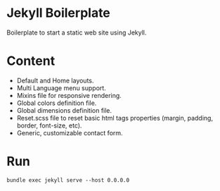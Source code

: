 # Jekyll Boilerplate

Boilerplate to start a static web site using Jekyll.

# Content

- Default and Home layouts.
- Multi Language menu support.
- Mixins file for responsive rendering.
- Global colors definition file.
- Global dimensions definition file.
- Reset.scss file to reset basic html tags properties (margin, padding, border, font-size, etc).
- Generic, customizable contact form.

# Run

`bundle exec jekyll serve --host 0.0.0.0`
